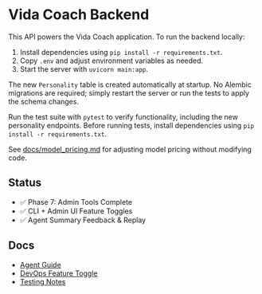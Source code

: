# Vida Coach Backend

This API powers the Vida Coach application. To run the backend locally:

1. Install dependencies using `pip install -r requirements.txt`.
2. Copy `.env` and adjust environment variables as needed.
3. Start the server with `uvicorn main:app`.

The new `Personality` table is created automatically at startup. No Alembic
migrations are required; simply restart the server or run the tests to apply
the schema changes.

Run the test suite with `pytest` to verify functionality, including the new
personality endpoints. Before running tests, install dependencies using
`pip install -r requirements.txt`.

See [docs/model_pricing.md](docs/model_pricing.md) for adjusting model pricing without modifying code.

## Status
* ✅ Phase 7: Admin Tools Complete
* ✅ CLI + Admin UI Feature Toggles
* ✅ Agent Summary Feedback & Replay

## Docs
* [Agent Guide](docs/agent.md)
* [DevOps Feature Toggle](docs/devops_feature_toggle.md)
* [Testing Notes](docs/testing_notes.md)
